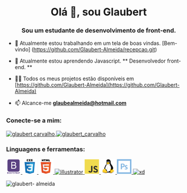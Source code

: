 <h1 align = "center"> Olá 👋, sou Glaubert </h1>
<h3 align = "center"> Sou um estudante de desenvolvimento de front-end. </h3>

- 🔭 Atualmente estou trabalhando em um tela de boas vindas. [Bem-vindo] (https://github.com/Glaubert-Almeida/recepcao.git)

- 🌱 Atualmente estou aprendendo Javascript. ** Desenvolvedor front-end. **

- 👨‍💻 Todos os meus projetos estão disponíveis em [https://github.com/Glaubert-Almeida](https://github.com/Glaubert-Almeida)

- 📫 Alcance-me **glaubealmeida@hotmail.com**

<h3 align = "left"> Conecte-se a mim: </h3>
<p align = "left">
<a href="https://linkedin.com/in/glaubert carvalho" target="blank"> <img align="center" src="https://raw.githubusercontent.com/rahuldkjain/github-profile-readme-generator/master/src/images/icons/Social/linked-in-alt.svg" alt ="glaubert carvalho" height ="30" width ="40"> </a>
<a href ="https://instagram.com/glaubert_carvalho" target="blank"> <img align ="center" src="https://raw.githubusercontent.com/rahuldkjain/github-profile-readme-generator/master/src/images/icons/Social/instagram.svg" alt="glaubert_carvalho" height="30" width="40"> </a>
</p>

<h3 align="left"> Linguagens e ferramentas: </h3>
<p align= "left"> <a href="https://getbootstrap.com" target="_blank"> <img src="https://raw.githubusercontent.com/devicons/devicon/master/icons/bootstrap/bootstrap-plain-wordmark.svg" alt ="bootstrap" width="40" height="40"> </a> <a href="https://www.w3schools.com/css/" target="_ blank"> <img src="https://raw.githubusercontent.com/devicons/devicon/master/icons/css3/css3-original-wordmark.svg" alt="css3" width="40" heigth="40"> </a> <a href="https://www.w3.org/html/" target="_blank"> <img src="https://raw.githubusercontent.com/devicons/devicon/master/icons/html5/html5-original-wordmark.svg" alt ="html5" width="40" height="40"> </a> <a href="https://www.adobe.com/in/products/illustrator.html" target ="_ blank"> <img src="https://www.vectorlogo.zone/logos/adobe_illustrator/adobe_illustrator-icon.svg" alt ="illustrator" width="40" height="40"> </a> <a href="https://developer.mozilla.org/en-US/docs/Web/JavaScript" target="_blank"> <img src="https://raw.githubusercontent.com/devicons/devicon/master/icons/javascript/javascript-original.svg" alt="javascript" width="40" height="40"> </a> <a href="https://www.linux.org/" target="_blank"> <img src="https://raw.githubusercontent.com/devicons/devicon/master/icons/linux/linux-original.svg" alt="linux" width="40" height="40"> </a> <a href="https://www.photoshop.com/en" target="_blank"> <img src="https://raw.githubusercontent.com/devicons/devicon/master/icons/photoshop/photoshop-line.svg" alt="photoshop" width="40" height="40"> </a> <a href="https://www.adobe.com/products/xd.html" target="_ blank"> <img src="https://cdn.worldvectorlogo.com/logos/adobe-xd.svg" alt="xd" width="40" heigth="40"> </a> </p>

<p> <img align = "center" src = "https://github-readme-stats.vercel.app/api/top-langs?username=glaubert-almeida&show_icons=true&locale=en&layout=compact" alt = "glaubert- almeida "> </p>
